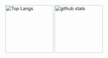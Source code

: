 <p align="left"> 
  <img alt="Top Langs" height="150px" src="https://github-readme-stats.vercel.app/api/top-langs/?username=nakashima1125&layout=compact&show_icons=true&theme=onedark" />
  <img alt="github stats" height="150px" src="https://github-readme-stats.vercel.app/api?username=nakashima1125&theme=onedark&show_icons=ture" />
</p>
